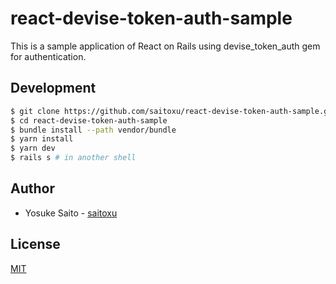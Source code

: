 # react-devise-token-auth-sample

This is a sample application of React on Rails using devise_token_auth gem for authentication.

## Development

```sh
$ git clone https://github.com/saitoxu/react-devise-token-auth-sample.git
$ cd react-devise-token-auth-sample
$ bundle install --path vendor/bundle
$ yarn install
$ yarn dev
$ rails s # in another shell
```

## Author

- Yosuke Saito - [saitoxu](https://github.com/saitoxu)

## License

[MIT](LICENSE.txt)
